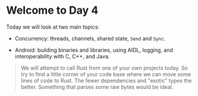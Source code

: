 # Welcome to Day 4

Today we will look at two main topics:

* Concurrency: threads, channels, shared state, `Send` and `Sync`.

* Android: building binaries and libraries, using AIDL, logging, and
  interoperability with C, C++, and Java.

> We will attempt to call Rust from one of your own projects today. So try to
> find a little corner of your code base where we can move some lines of code to
> Rust. The fewer dependencies and "exotic" types the better. Something that
> parses some raw bytes would be ideal.
